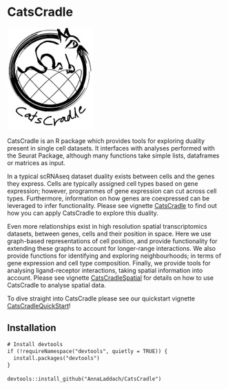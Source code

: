 # CatsCradle 

<img src="CatsCradleLogoTransparent.png" alt="" width="200"/>

CatsCradle is an R package which provides tools for exploring duality present in single cell datasets. It interfaces with analyses performed with the Seurat Package, although many functions take simple lists, dataframes or matrices as input. 

In a typical scRNAseq dataset duality exists between cells and the genes they express. Cells are typically assigned cell types based on gene expression; however, programmes of gene expression can cut across cell types. Furthermore, information on how genes are coexpressed can be leveraged to infer functionality. Please see vignette [CatsCradle](doc/CatsCradle.html) to find out how you can apply CatsCradle to explore this duality. 

Even more relationships exist in high resolution spatial transcriptomics datasets, between genes, cells and their position in space. Here we use graph-based representations of cell position, and provide functionality for extending these graphs to account for longer-range interactions.  We also provide functions for identifying and exploring neighbourhoods; in terms of gene expression and cell type composition.  Finally, we provide tools for analysing ligand-receptor interactions, taking spatial information into account. Please see vignette [CatsCradleSpatial](doc/CatsCradleSpatial.html)  for details on how to use CatsCradle to analyse spatial data. 

To dive straight into CatsCradle please see our quickstart vignette [CatsCradleQuickStart](doc/CatsCradleQuickStart.html)! 

## Installation

```
# Install devtools
if (!requireNamespace("devtools", quietly = TRUE)) {
  install.packages("devtools")
}

devtools::install_github("AnnaLaddach/CatsCradle")
```


